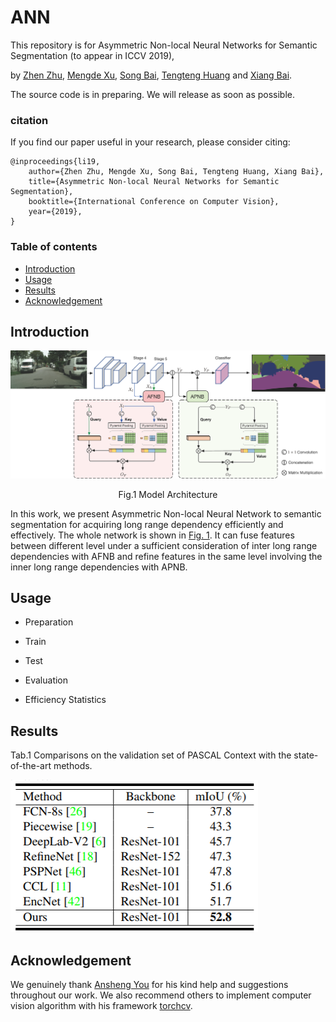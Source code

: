 # ANN

This repository is for Asymmetric Non-local Neural Networks for Semantic Segmentation (to appear in ICCV 2019),

by [Zhen Zhu](https://zzhu.vision), [Mengde Xu](https://github.com/MendelXu), [Song Bai](http://songbai.site), [Tengteng Huang](https://github.com/tengteng95) and [Xiang Bai](https://scholar.google.com/citations?hl=en&user=UeltiQ4AAAAJ).

The source code is in preparing. We will release as soon as possible.

### citation
If you find our paper useful in your research, please consider citing:

	@inproceedings{li19,
	    author={Zhen Zhu, Mengde Xu, Song Bai, Tengteng Huang, Xiang Bai},
	    title={Asymmetric Non-local Neural Networks for Semantic Segmentation},
	    booktitle={International Conference on Computer Vision},   
	    year={2019},   
	}

### Table of contents
- [Introduction](#introduction)
- [Usage](#usage)
- [Results](#results)
- [Acknowledgement](#acknowledgement)

## Introduction

![ANNet](resource/images/model.png)

<div align=center id="model">Fig.1 Model Architecture</div>

In this work, we present Asymmetric Non-local Neural Network to semantic segmentation for acquiring long range dependency efficiently and effectively. The whole network is shown in [Fig. 1](#model). It can fuse features between different level under a sufficient consideration of inter long range dependencies  with AFNB and refine features in the same level involving the inner long range  dependencies with APNB.

## Usage

- Preparation

- Train

- Test

- Evaluation

- Efficiency Statistics

## Results
Tab.1 Comparisons on the validation set of PASCAL Context with the state-of-the-art methods.

  ![pcontext_result](resource/images/pcontext_result.png)
  

## Acknowledgement
  We genuinely thank [Ansheng You](https://github.com/donnyyou) for his kind help and suggestions throughout our work. We also recommend others to implement computer vision algorithm with his framework [torchcv](<https://github.com/donnyyou/torchcv>).

  

  
